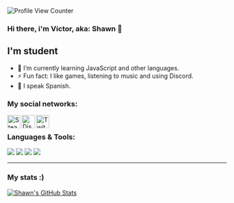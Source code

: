 ![Profile View Counter](https://komarev.com/ghpvc/?username=ShawnTTS)
### Hi there, i'm Víctor, aka: Shawn 👋

## I'm student
- 🌱 I’m currently learning JavaScript and other languages.
- ⚡ Fun fact: I like games, listening to music and using Discord.
- 💬 I speak Spanish.

### My social networks:

[<img align="left" alt="Steam | Steam" width="30px" src="https://imgur.com/4pYw8ov.png" />][steam]
<img align="left" alt="Discord | Discord" width="30px" src="https://imgur.com/cbV5cVt.png" />
[<img align="left" alt="Twitch | Twitch" width="30px" src="https://imgur.com/TU0zvhd.png" />][twitch]

<br />

### Languages & Tools:

<p align="left">
<img src="https://img.shields.io/badge/Node.JS-black?style=for-the-badge&logo=node.js" />
<img src="https://img.shields.io/badge/-HTML5-black?style=for-the-badge&logo=HTML5" />
<img src="https://img.shields.io/badge/CSS-black?style=for-the-badge&logo=css3&logoColor=#1572B6" />
<img src="https://img.shields.io/badge/Javascript-black?style=for-the-badge&logo=javascript" />
</p>
<hr />

### My stats :)

[![Shawn's GitHub Stats](https://github-readme-stats.vercel.app/api?username=ShawnTTS&theme=gotham&show_icons=true)]()

[steam]: https://steamcommunity.com/profiles/76561199192771221
[twitch]: https://www.twitch.tv/ushawnn

<!--
**ShawnTTS/ShawnTTS** is a ✨ _special_ ✨ repository because its `README.md` (this file) appears on your GitHub profile.

Here are some ideas to get you started:

- 🔭 I’m currently working on ...
- 🌱 I’m currently learning ...
- 👯 I’m looking to collaborate on ...
- 🤔 I’m looking for help with ...
- 💬 Ask me about ...
- 📫 How to reach me: ...
- 😄 Pronouns: ...
- ⚡ Fun fact: ...
-->
